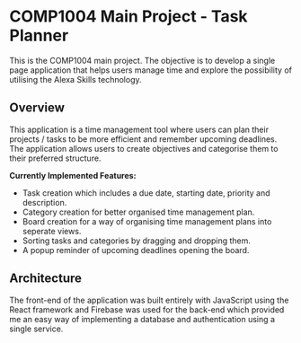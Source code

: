 # COMP1004 Main Project - Task Planner
This is the COMP1004 main project. The objective is to develop a single page application that helps users manage time and explore the possibility of utilising the Alexa Skills technology.

## Overview
This application is a time management tool where users can plan their projects / tasks to be more efficient and remember upcoming deadlines.
The application allows users to create objectives and categorise them to their preferred structure.

**Currently Implemented Features:**
- Task creation which includes a due date, starting date, priority and description.
- Category creation for better organised time management plan.
- Board creation for a way of organising time management plans into seperate views.
- Sorting tasks and categories by dragging and dropping them.
- A popup reminder of upcoming deadlines opening the board.

## Architecture
The front-end of the application was built entirely with JavaScript using the React framework and Firebase was used for the back-end which provided me an easy way of implementing a database and authentication using a single service.
